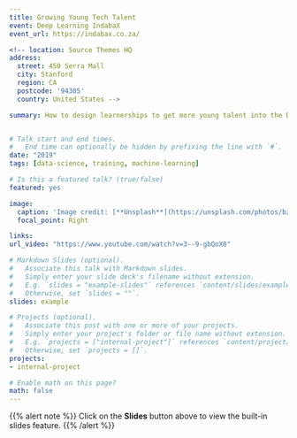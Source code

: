 ```yaml
---
title: Growing Young Tech Talent
event: Deep Learning IndabaX
event_url: https://indabax.co.za/

<!-- location: Source Themes HQ
address:
  street: 450 Serra Mall
  city: Stanford
  region: CA
  postcode: '94305'
  country: United States -->

summary: How to design learnerships to get more young talent into the Data Science industry through non-traditional routes. Also, why should companies have learnerships?


# Talk start and end times.
#   End time can optionally be hidden by prefixing the line with `#`.
date: "2019"
tags: [data-science, training, machine-learning]

# Is this a featured talk? (true/false)
featured: yes

image:
  caption: 'Image credit: [**Unsplash**](https://unsplash.com/photos/bzdhc5b3Bxs)'
  focal_point: Right

links:
url_video: "https://www.youtube.com/watch?v=3--9-gbQoX0"

# Markdown Slides (optional).
#   Associate this talk with Markdown slides.
#   Simply enter your slide deck's filename without extension.
#   E.g. `slides = "example-slides"` references `content/slides/example-slides.md`.
#   Otherwise, set `slides = ""`.
slides: example

# Projects (optional).
#   Associate this post with one or more of your projects.
#   Simply enter your project's folder or file name without extension.
#   E.g. `projects = ["internal-project"]` references `content/project/deep-learning/index.md`.
#   Otherwise, set `projects = []`.
projects:
- internal-project

# Enable math on this page?
math: false
---
```


{{% alert note %}}
Click on the **Slides** button above to view the built-in slides feature.
{{% /alert %}}

<!-- Slides can be added in a few ways:

- **Create** slides using Academic's [*Slides*](https://sourcethemes.com/academic/docs/managing-content/#create-slides) feature and link using `slides` parameter in the front matter of the talk file
- **Upload** an existing slide deck to `static/` and link using `url_slides` parameter in the front matter of the talk file
- **Embed** your slides (e.g. Google Slides) or presentation video on this page using [shortcodes](https://sourcethemes.com/academic/docs/writing-markdown-latex/).

Further talk details can easily be added to this page using *Markdown* and $\rm \LaTeX$ math code. -->
